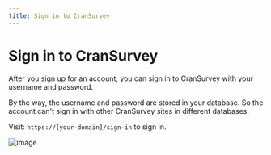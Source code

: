 ```yaml
---
title: Sign in to CranSurvey
---
```


# Sign in to CranSurvey

After you sign up for an account, you can sign in to CranSurvey with your username and password.

By the way, the username and password are stored in your database. So the account can't sign in with other CranSurvey sites in different databases.

Visit: `https://[your-domain]/sign-in` to sign in.

![image](https://github.com/ocoke/csur-site/assets/71591824/7633247c-fdc1-48c4-8821-aefc7bbf739c)
